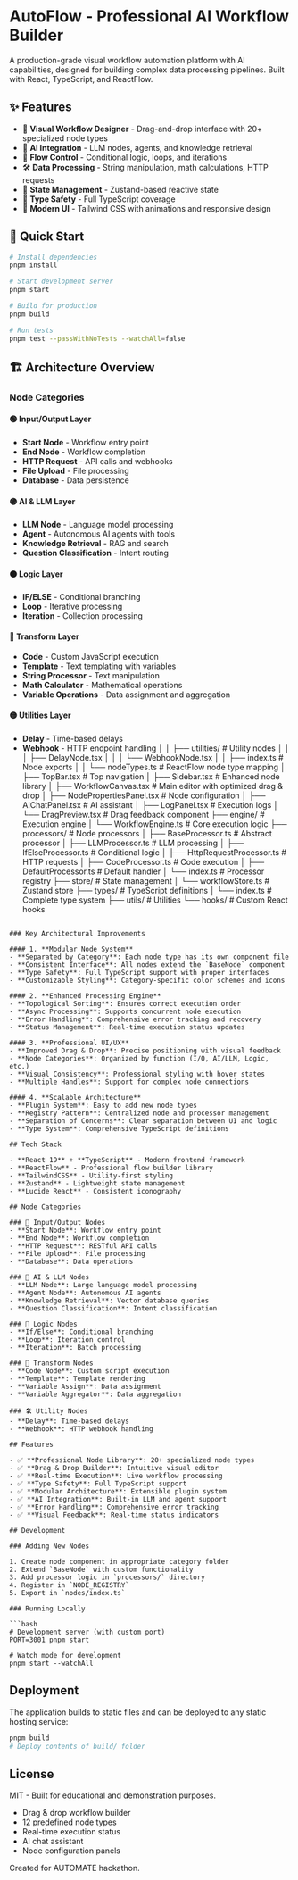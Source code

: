 # AutoFlow - Professional AI Workflow Builder

A production-grade visual workflow automation platform with AI capabilities, designed for building complex data processing pipelines. Built with React, TypeScript, and ReactFlow.

## ✨ Features

- 🎨 **Visual Workflow Designer** - Drag-and-drop interface with 20+ specialized node types
- 🤖 **AI Integration** - LLM nodes, agents, and knowledge retrieval
- 🔄 **Flow Control** - Conditional logic, loops, and iterations  
- 🛠️ **Data Processing** - String manipulation, math calculations, HTTP requests
- 💾 **State Management** - Zustand-based reactive state
- 🎯 **Type Safety** - Full TypeScript coverage
- 🎪 **Modern UI** - Tailwind CSS with animations and responsive design

## 🚀 Quick Start

```bash
# Install dependencies
pnpm install

# Start development server
pnpm start

# Build for production
pnpm build

# Run tests  
pnpm test --passWithNoTests --watchAll=false
```

## 🏗️ Architecture Overview

### Node Categories

#### 🟢 Input/Output Layer
- **Start Node** - Workflow entry point
- **End Node** - Workflow completion  
- **HTTP Request** - API calls and webhooks
- **File Upload** - File processing
- **Database** - Data persistence

#### 🟣 AI & LLM Layer  
- **LLM Node** - Language model processing
- **Agent** - Autonomous AI agents with tools
- **Knowledge Retrieval** - RAG and search
- **Question Classification** - Intent routing

#### 🟠 Logic Layer
- **IF/ELSE** - Conditional branching
- **Loop** - Iterative processing  
- **Iteration** - Collection processing

#### 🔵 Transform Layer
- **Code** - Custom JavaScript execution
- **Template** - Text templating with variables
- **String Processor** - Text manipulation
- **Math Calculator** - Mathematical operations
- **Variable Operations** - Data assignment and aggregation

#### 🟡 Utilities Layer
- **Delay** - Time-based delays
- **Webhook** - HTTP endpoint handling
│   │   ├── utilities/        # Utility nodes
│   │   │   ├── DelayNode.tsx
│   │   │   └── WebhookNode.tsx
│   │   ├── index.ts          # Node exports
│   │   └── nodeTypes.ts      # ReactFlow node type mapping
│   ├── TopBar.tsx            # Top navigation
│   ├── Sidebar.tsx           # Enhanced node library
│   ├── WorkflowCanvas.tsx    # Main editor with optimized drag & drop
│   ├── NodePropertiesPanel.tsx # Node configuration
│   ├── AIChatPanel.tsx       # AI assistant
│   ├── LogPanel.tsx          # Execution logs
│   └── DragPreview.tsx       # Drag feedback component
├── engine/                   # Execution engine
│   └── WorkflowEngine.ts     # Core execution logic
├── processors/               # Node processors
│   ├── BaseProcessor.ts      # Abstract processor
│   ├── LLMProcessor.ts       # LLM processing
│   ├── IfElseProcessor.ts    # Conditional logic
│   ├── HttpRequestProcessor.ts # HTTP requests
│   ├── CodeProcessor.ts      # Code execution
│   ├── DefaultProcessor.ts   # Default handler
│   └── index.ts              # Processor registry
├── store/                    # State management
│   └── workflowStore.ts      # Zustand store
├── types/                    # TypeScript definitions
│   └── index.ts              # Complete type system
├── utils/                    # Utilities
└── hooks/                    # Custom React hooks
```

### Key Architectural Improvements

#### 1. **Modular Node System**
- **Separated by Category**: Each node type has its own component file
- **Consistent Interface**: All nodes extend the `BaseNode` component
- **Type Safety**: Full TypeScript support with proper interfaces
- **Customizable Styling**: Category-specific color schemes and icons

#### 2. **Enhanced Processing Engine**
- **Topological Sorting**: Ensures correct execution order
- **Async Processing**: Supports concurrent node execution
- **Error Handling**: Comprehensive error tracking and recovery
- **Status Management**: Real-time execution status updates

#### 3. **Professional UI/UX**
- **Improved Drag & Drop**: Precise positioning with visual feedback
- **Node Categories**: Organized by function (I/O, AI/LLM, Logic, etc.)
- **Visual Consistency**: Professional styling with hover states
- **Multiple Handles**: Support for complex node connections

#### 4. **Scalable Architecture**
- **Plugin System**: Easy to add new node types
- **Registry Pattern**: Centralized node and processor management
- **Separation of Concerns**: Clear separation between UI and logic
- **Type System**: Comprehensive TypeScript definitions

## Tech Stack

- **React 19** + **TypeScript** - Modern frontend framework
- **ReactFlow** - Professional flow builder library  
- **TailwindCSS** - Utility-first styling
- **Zustand** - Lightweight state management
- **Lucide React** - Consistent iconography

## Node Categories

### 🔄 Input/Output Nodes
- **Start Node**: Workflow entry point
- **End Node**: Workflow completion
- **HTTP Request**: RESTful API calls
- **File Upload**: File processing
- **Database**: Data operations

### 🤖 AI & LLM Nodes  
- **LLM Node**: Large language model processing
- **Agent Node**: Autonomous AI agents
- **Knowledge Retrieval**: Vector database queries
- **Question Classification**: Intent classification

### 🔀 Logic Nodes
- **If/Else**: Conditional branching
- **Loop**: Iteration control
- **Iteration**: Batch processing

### 🔄 Transform Nodes
- **Code Node**: Custom script execution
- **Template**: Template rendering
- **Variable Assign**: Data assignment
- **Variable Aggregator**: Data aggregation

### 🛠️ Utility Nodes
- **Delay**: Time-based delays
- **Webhook**: HTTP webhook handling

## Features

- ✅ **Professional Node Library**: 20+ specialized node types
- ✅ **Drag & Drop Builder**: Intuitive visual editor
- ✅ **Real-time Execution**: Live workflow processing
- ✅ **Type Safety**: Full TypeScript support
- ✅ **Modular Architecture**: Extensible plugin system
- ✅ **AI Integration**: Built-in LLM and agent support
- ✅ **Error Handling**: Comprehensive error tracking
- ✅ **Visual Feedback**: Real-time status indicators

## Development

### Adding New Nodes

1. Create node component in appropriate category folder
2. Extend `BaseNode` with custom functionality
3. Add processor logic in `processors/` directory
4. Register in `NODE_REGISTRY`
5. Export in `nodes/index.ts`

### Running Locally

```bash
# Development server (with custom port)
PORT=3001 pnpm start

# Watch mode for development
pnpm start --watchAll
```

## Deployment

The application builds to static files and can be deployed to any static hosting service:

```bash
pnpm build
# Deploy contents of build/ folder
```

## License

MIT - Built for educational and demonstration purposes.

- Drag & drop workflow builder
- 12 predefined node types
- Real-time execution status
- AI chat assistant
- Node configuration panels

Created for AUTOMATE hackathon.